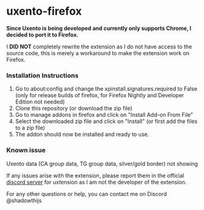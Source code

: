 # uxento-firefox

**Since Uxento is being developed and currently only supports Chrome, I decided to port it to Firefox.**

I **DID NOT** completely rewrite the extension as I do not have access to the source code, this is merely a workaround to make the extension work on Firefox.

### Installation Instructions
1. Go to about:config and change the xpinstall.signatures.required to False (only for release builds of firefox, for Firefox Nightly and Developer Edition not needed)
2. Clone this repository (or download the zip file)
3. Go to manage addons in firefox and click on "Install Add-on From File"
4. Select the downloaded zip file and click on "Install" (or first add the files to a zip file)
5. The addon should now be installed and ready to use.

### Known issue
Uxento data (CA group data, TG group data, silver/gold border) not showing

If any issues arise with the extension, please report them in the official [discord server](https://discord.gg/uxento) for uxtension as I am not the developer of the extension.

For any other questions or help, you can contact me on Discord @shadowthijs
